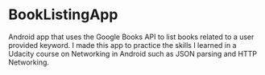 # BookListingApp
Android app that uses the Google Books API to list books related to a user provided keyword.
I made this app to practice the skills I learned in a Udacity course on Networking in Android such as JSON parsing and HTTP Networking.

